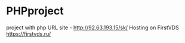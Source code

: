 # PHPproject
project with php
URL site - http://92.63.193.15/sk/
Hosting on FirstVDS https://firstvds.ru/
